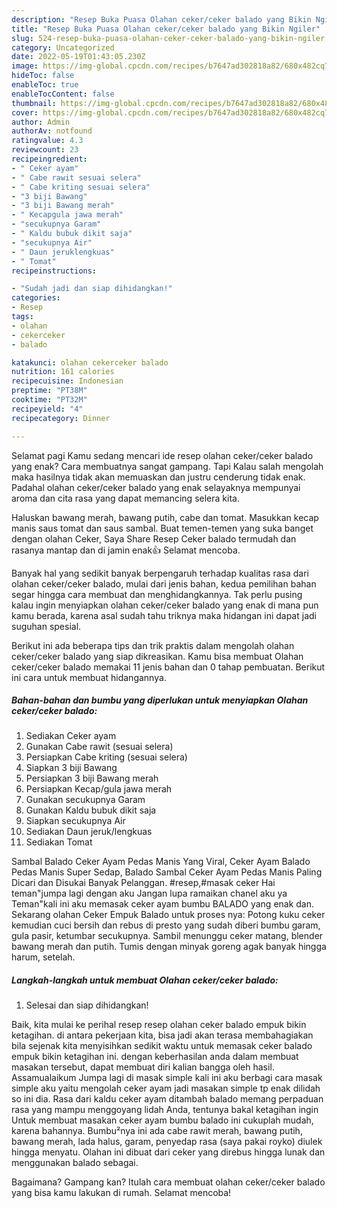 ```yaml
---
description: "Resep Buka Puasa Olahan ceker/ceker balado yang Bikin Ngiler"
title: "Resep Buka Puasa Olahan ceker/ceker balado yang Bikin Ngiler"
slug: 524-resep-buka-puasa-olahan-ceker-ceker-balado-yang-bikin-ngiler
category: Uncategorized
date: 2022-05-19T01:43:05.230Z
image: https://img-global.cpcdn.com/recipes/b7647ad302818a82/680x482cq70/olahan-cekerceker-balado-foto-resep-utama.jpg
hideToc: false
enableToc: true
enableTocContent: false
thumbnail: https://img-global.cpcdn.com/recipes/b7647ad302818a82/680x482cq70/olahan-cekerceker-balado-foto-resep-utama.jpg
cover: https://img-global.cpcdn.com/recipes/b7647ad302818a82/680x482cq70/olahan-cekerceker-balado-foto-resep-utama.jpg
author: Admin
authorAv: notfound
ratingvalue: 4.3
reviewcount: 23
recipeingredient:
- " Ceker ayam"
- " Cabe rawit sesuai selera"
- " Cabe kriting sesuai selera"
- "3 biji Bawang"
- "3 biji Bawang merah"
- " Kecapgula jawa merah"
- "secukupnya Garam"
- " Kaldu bubuk dikit saja"
- "secukupnya Air"
- " Daun jeruklengkuas"
- " Tomat"
recipeinstructions:

- "Sudah jadi dan siap dihidangkan!"
categories:
- Resep
tags:
- olahan
- cekerceker
- balado

katakunci: olahan cekerceker balado 
nutrition: 161 calories
recipecuisine: Indonesian
preptime: "PT38M"
cooktime: "PT32M"
recipeyield: "4"
recipecategory: Dinner

---
```



Selamat pagi Kamu sedang mencari ide resep olahan ceker/ceker balado yang enak? Cara membuatnya sangat gampang. Tapi Kalau salah mengolah maka hasilnya tidak akan memuaskan dan justru cenderung tidak enak. Padahal olahan ceker/ceker balado yang enak selayaknya mempunyai aroma dan cita rasa yang dapat memancing selera kita.


Haluskan bawang merah, bawang putih, cabe dan tomat. Masukkan kecap manis saus tomat dan saus sambal. Buat temen-temen yang suka banget dengan olahan Ceker, Saya Share Resep Ceker balado termudah dan rasanya mantap dan di jamin enak👍 Selamat mencoba.

Banyak hal yang sedikit banyak berpengaruh terhadap kualitas rasa dari olahan ceker/ceker balado, mulai dari jenis bahan, kedua pemilihan bahan segar hingga cara membuat dan menghidangkannya. Tak perlu pusing kalau ingin menyiapkan olahan ceker/ceker balado yang enak di mana pun kamu berada, karena asal sudah tahu triknya maka hidangan ini dapat jadi suguhan spesial.


Berikut ini ada beberapa tips dan trik praktis dalam mengolah olahan ceker/ceker balado yang siap dikreasikan. Kamu bisa membuat Olahan ceker/ceker balado memakai 11 jenis bahan dan 0 tahap pembuatan. Berikut ini cara untuk membuat hidangannya.

<!--inarticleads1-->

##### Bahan-bahan dan bumbu yang diperlukan untuk menyiapkan Olahan ceker/ceker balado:

1. Sediakan  Ceker ayam
1. Gunakan  Cabe rawit (sesuai selera)
1. Persiapkan  Cabe kriting (sesuai selera)
1. Siapkan 3 biji Bawang
1. Persiapkan 3 biji Bawang merah
1. Persiapkan  Kecap/gula jawa merah
1. Gunakan secukupnya Garam
1. Gunakan  Kaldu bubuk dikit saja
1. Siapkan secukupnya Air
1. Sediakan  Daun jeruk/lengkuas
1. Sediakan  Tomat


Sambal Balado Ceker Ayam Pedas Manis Yang Viral, Ceker Ayam Balado Pedas Manis Super Sedap, Balado Sambal Ceker Ayam Pedas Manis Paling Dicari dan Disukai Banyak Pelanggan. #resep,#masak ceker Hai teman&#34;jumpa lagi dengan aku Jangan lupa ramaikan chanel aku ya Teman&#34;kali ini aku memasak ceker ayam bumbu BALADO yang enak dan. Sekarang olahan Ceker Empuk Balado untuk proses nya: Potong kuku ceker kemudian cuci bersih dan rebus di presto yang sudah diberi bumbu garam, gula pasir, ketumbar secukupnya. Sambil menunggu ceker matang, blender bawang merah dan putih. Tumis dengan minyak goreng agak banyak hingga harum, setelah. 

<!--inarticleads2-->

##### Langkah-langkah untuk membuat Olahan ceker/ceker balado:


1. Selesai dan siap dihidangkan!

Baik, kita mulai ke perihal resep resep olahan ceker balado empuk bikin ketagihan. di antara pekerjaan kita, bisa jadi akan terasa membahagiakan bila sejenak kita menyisihkan sedikit waktu untuk memasak ceker balado empuk bikin ketagihan ini. dengan keberhasilan anda dalam membuat masakan tersebut, dapat membuat diri kalian bangga oleh hasil. Assamualaikum Jumpa lagi di masak simple kali ini aku berbagi cara masak simple aku yaitu mengolah ceker ayam jadi masakan simple tp enak dilidah so ini dia. Rasa dari kaldu ceker ayam ditambah balado memang perpaduan rasa yang mampu menggoyang lidah Anda, tentunya bakal ketagihan ingin Untuk membuat masakan ceker ayam bumbu balado ini cukuplah mudah, karena bahannya. Bumbu²nya ini ada cabe rawit merah, bawang putih, bawang merah, lada halus, garam, penyedap rasa (saya pakai royko) diulek hingga menyatu. Olahan ini dibuat dari ceker yang direbus hingga lunak dan menggunakan balado sebagai. 

Bagaimana? Gampang kan? Itulah cara membuat olahan ceker/ceker balado yang bisa kamu lakukan di rumah. Selamat mencoba!
